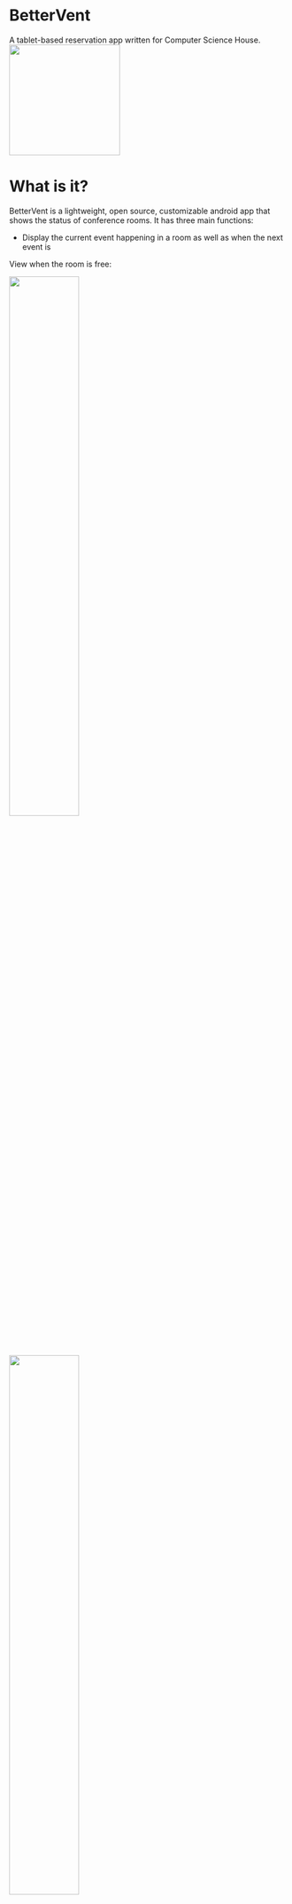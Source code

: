 # BetterVent
A tablet-based reservation app written for Computer Science House.
<br>
<img src="https://raw.githubusercontent.com/WillNilges/BetterVent/master/app/src/main/res/mipmap-hdpi/logo.png" width="200" height="200">

# What is it?
BetterVent is a lightweight, open source, customizable android app that shows the status of conference rooms.
It has three main functions:
- Display the current event happening in a room as well as when the next event is

View when the room is free:

<img src="https://raw.githubusercontent.com/WillNilges/BetterVent/master/BetterVent_Screenshots/Screenshot_20190121_042312.png" width="50%" height="50%">

<img src="https://raw.githubusercontent.com/WillNilges/BetterVent/master/BetterVent_Screenshots/Screenshot_20190302-044311_BetterVent.jpg" width="50%" height="50%">

View when the room is reserved:

<img src="https://raw.githubusercontent.com/WillNilges/BetterVent/master/BetterVent_Screenshots/Screenshot_20190121_042156.png" width="50%" height="50%">

- Show a week-view interface of events for the next seven days

<img src="https://raw.githubusercontent.com/WillNilges/BetterVent/master/BetterVent_Screenshots/Screenshot_20190121_042504.png" width="50%" height="50%">

- A quick-mode function for ad-hoc events. Has an editable title field, as well as a name-list for queuing or attendance purposes

<img src="https://raw.githubusercontent.com/WillNilges/BetterVent/master/BetterVent_Screenshots/Screenshot_20190302-045308_BetterVent.jpg" width="50%" height="50%">

<img src="https://raw.githubusercontent.com/WillNilges/BetterVent/master/BetterVent_Screenshots/Screenshot_20190302-045456_BetterVent.jpg" width="50%" height="50%">

# Companion Mode
-BetterVent now supports a Companion Mode; rather than just viewing the app as a kiosk, users can download the application and configure it to show locations throughout their calendar.

<img src="https://raw.githubusercontent.com/WillNilges/BetterVent/master/BetterVent_Screenshots/companion_1.png" width="50%" height="50%">

-Choose from automatically discovered locations which ones to track

<img src="https://raw.githubusercontent.com/WillNilges/BetterVent/master/BetterVent_Screenshots/companion_2.png" width="50%" height="50%">

<img src="https://raw.githubusercontent.com/WillNilges/BetterVent/master/BetterVent_Screenshots/companion_3.png" width="50%" height="50%">

-Get detailed information on a room's status with a simple click

<img src="https://raw.githubusercontent.com/WillNilges/BetterVent/master/BetterVent_Screenshots/companion_4.png" width="50%" height="50%">

<img src="https://raw.githubusercontent.com/WillNilges/BetterVent/master/BetterVent_Screenshots/companion_5.png" width="50%" height="50%">

# How do I get it?
Currently, BetterVent is not on the Play Store, but you can download the .apk file in the releases tab.
(I'll try to keep it up to date)

# Future Features
- Quality of life changes for Quick Mode
  - Add confirmation when leaving the fragment
  - Add button to clear Quick Mode without leaving the fragment
- Anti tampering
  - Require a pattern of clicks on the escape squares to activate
- Settings panel
  - Ability to filter events by keyword
    - Better parsing of event keywords
    - Set keywords that usually pertain to a location
  - Colors

## Device Admin
To set the app as device admin (You need to do this before kiosk features work (Thanks, Google)) Connect to a computer and in the terminal (after installing adb) do this *BEFORE SETTING UP A GOOGLE ACCOUNT*:

```
adb shell
dpm set-device-owner --user current edu.rit.csh.bettervent/.AdminReceiver
```

To remove device admins:

```
adb shell
dpm remove-active-admin  edu.rit.csh.bettervent/.AdminReceiver
```

## Setting up the API for development
If you want to develop for this app, you're going to have to set up your own dev environment. That involves getting the API set up properly. If you want to know how to do that, you can find instructions on it in here: https://github.com/WillNilges/CalendarQuickStart

Also, this command will be useful: `keytool -alias androiddebugkey -keystore ~/.android/debug.keystore -list -v` 

I will update this page with more detailed instructions before I die (probably).
